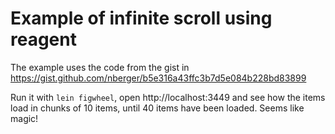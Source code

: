 # Example of infinite scroll using reagent

The example uses the code from the gist in https://gist.github.com/nberger/b5e316a43ffc3b7d5e084b228bd83899

Run it with `lein figwheel`, open http://localhost:3449 and see how the items load in chunks of 10 items,
until 40 items have been loaded. Seems like magic!

